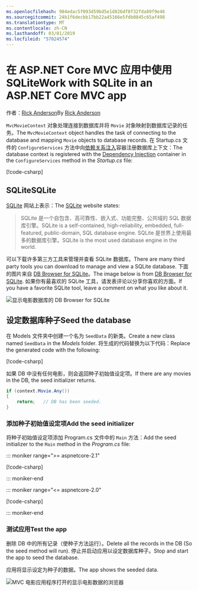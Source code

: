 ```yaml
---
ms.openlocfilehash: 984edac5f093d59bd5e1d826df8f32fda89f9e46
ms.sourcegitcommit: 24b1f6decbb17bb22a45166e5fdb0845c65af498
ms.translationtype: MT
ms.contentlocale: zh-CN
ms.lasthandoff: 03/01/2019
ms.locfileid: "57024574"
---
```

# <a name="work-with-sqlite-in-an-aspnet-core-mvc-app"></a><span data-ttu-id="ddb86-101">在 ASP.NET Core MVC 应用中使用 SQLite</span><span class="sxs-lookup"><span data-stu-id="ddb86-101">Work with SQLite in an ASP.NET Core MVC app</span></span>

<span data-ttu-id="ddb86-102">作者：[Rick Anderson](https://twitter.com/RickAndMSFT)</span><span class="sxs-lookup"><span data-stu-id="ddb86-102">By [Rick Anderson](https://twitter.com/RickAndMSFT)</span></span>

<span data-ttu-id="ddb86-103">`MvcMovieContext` 对象处理连接到数据库并将 `Movie` 对象映射到数据库记录的任务。</span><span class="sxs-lookup"><span data-stu-id="ddb86-103">The `MvcMovieContext` object handles the task of connecting to the database and mapping `Movie` objects to database records.</span></span> <span data-ttu-id="ddb86-104">在 Startup.cs 文件的 `ConfigureServices` 方法中向[依赖关系注入](xref:fundamentals/dependency-injection)容器注册数据库上下文：</span><span class="sxs-lookup"><span data-stu-id="ddb86-104">The database context is registered with the [Dependency Injection](xref:fundamentals/dependency-injection) container in the `ConfigureServices` method in the *Startup.cs* file:</span></span>

[!code-csharp[](~/tutorials/first-mvc-app-xplat/start-mvc/sample/MvcMovie/Startup.cs?name=snippet2&highlight=6-8)]

## <a name="sqlite"></a><span data-ttu-id="ddb86-105">SQLite</span><span class="sxs-lookup"><span data-stu-id="ddb86-105">SQLite</span></span>

<span data-ttu-id="ddb86-106">[SQLite](https://www.sqlite.org/) 网站上表示：</span><span class="sxs-lookup"><span data-stu-id="ddb86-106">The [SQLite](https://www.sqlite.org/) website states:</span></span>

> <span data-ttu-id="ddb86-107">SQLite 是一个自包含、高可靠性、嵌入式、功能完整、公共域的 SQL 数据库引擎。</span><span class="sxs-lookup"><span data-stu-id="ddb86-107">SQLite is a self-contained, high-reliability, embedded, full-featured, public-domain, SQL database engine.</span></span> <span data-ttu-id="ddb86-108">SQLite 是世界上使用最多的数据库引擎。</span><span class="sxs-lookup"><span data-stu-id="ddb86-108">SQLite is the most used database engine in the world.</span></span>

<span data-ttu-id="ddb86-109">可以下载许多第三方工具来管理并查看 SQLite 数据库。</span><span class="sxs-lookup"><span data-stu-id="ddb86-109">There are many third party tools you can download to manage and view a SQLite database.</span></span> <span data-ttu-id="ddb86-110">下面的图片来自 [DB Browser for SQLite](http://sqlitebrowser.org/)。</span><span class="sxs-lookup"><span data-stu-id="ddb86-110">The image below is from [DB Browser for SQLite](http://sqlitebrowser.org/).</span></span> <span data-ttu-id="ddb86-111">如果你有最喜欢的 SQLite 工具，请发表评论以分享你喜欢的方面。</span><span class="sxs-lookup"><span data-stu-id="ddb86-111">If you have a favorite SQLite tool, leave a comment on what you like about it.</span></span>

![显示电影数据库的 DB Browser for SQLite](~/tutorials/first-mvc-app-xplat/working-with-sql/_static/dbb.png)

## <a name="seed-the-database"></a><span data-ttu-id="ddb86-113">设定数据库种子</span><span class="sxs-lookup"><span data-stu-id="ddb86-113">Seed the database</span></span>

<span data-ttu-id="ddb86-114">在 Models 文件夹中创建一个名为 `SeedData` 的新类。</span><span class="sxs-lookup"><span data-stu-id="ddb86-114">Create a new class named `SeedData` in the *Models* folder.</span></span> <span data-ttu-id="ddb86-115">将生成的代码替换为以下代码：</span><span class="sxs-lookup"><span data-stu-id="ddb86-115">Replace the generated code with the following:</span></span>

[!code-csharp[](~/tutorials/first-mvc-app/start-mvc/sample/MvcMovie/Models/SeedData.cs?name=snippet_1)]

<span data-ttu-id="ddb86-116">如果 DB 中没有任何电影，则会返回种子初始值设定项。</span><span class="sxs-lookup"><span data-stu-id="ddb86-116">If there are any movies in the DB, the seed initializer returns.</span></span>

```csharp
if (context.Movie.Any())
{
    return;   // DB has been seeded.
}
```

<a name="si"></a>
### <a name="add-the-seed-initializer"></a><span data-ttu-id="ddb86-117">添加种子初始值设定项</span><span class="sxs-lookup"><span data-stu-id="ddb86-117">Add the seed initializer</span></span>

<span data-ttu-id="ddb86-118">将种子初始值设定项添加 Program.cs 文件中的 `Main` 方法：</span><span class="sxs-lookup"><span data-stu-id="ddb86-118">Add the seed initializer to the `Main` method in the *Program.cs* file:</span></span>

::: moniker range=">= aspnetcore-2.1"

[!code-csharp[](~/tutorials/first-mvc-app/start-mvc/sample/MvcMovie21/Program.cs)]

::: moniker-end

::: moniker range="<= aspnetcore-2.0"

[!code-csharp[](~/tutorials/first-mvc-app/start-mvc/sample/MvcMovie/Program.cs?highlight=6,16-32)]

::: moniker-end

### <a name="test-the-app"></a><span data-ttu-id="ddb86-119">测试应用</span><span class="sxs-lookup"><span data-stu-id="ddb86-119">Test the app</span></span>

<span data-ttu-id="ddb86-120">删除 DB 中的所有记录（使种子方法运行）。</span><span class="sxs-lookup"><span data-stu-id="ddb86-120">Delete all the records in the DB (So the seed method will run).</span></span> <span data-ttu-id="ddb86-121">停止并启动应用以设定数据库种子。</span><span class="sxs-lookup"><span data-stu-id="ddb86-121">Stop and start the app to seed the database.</span></span>
   
<span data-ttu-id="ddb86-122">应用将显示设定为种子的数据。</span><span class="sxs-lookup"><span data-stu-id="ddb86-122">The app shows the seeded data.</span></span>

![MVC 电影应用程序打开的显示电影数据的浏览器](~/tutorials/first-mvc-app/working-with-sql/_static/m55.png)

